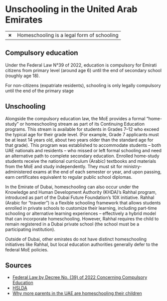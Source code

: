 # Unschooling in the United Arab Emirates

|       |                                            |
| ----- | ------------------------------------------ |
| **✗** | Homeschooling is a legal form of schooling |

## Compulsory education

Under the Federal Law N°39 of 2022, education is compulsory for Emirati
citizens from primary level (around age 6) until the end of secondary school
(roughly age 18).

For non-citizens (expatriate residents),
schooling is only legally compulsory until the end of the primary stage

## Unschooling

Alongside the compulsory education law,
the MoE provides a formal “home-study” or homeschooling stream as part
of its Continuing Education programs.
This stream is available for students in Grades 7–12 who exceed the typical age for their grade level.
(For example, Grade 7 applicants must be at least 14 years old, about two years older than the standard age for that grade).
This program was established to accommodate students – both UAE nationals
and residents – who missed or left formal schooling and need an
alternative path to complete secondary education.
Enrolled home-study students receive the national curriculum (Arabic) textbooks and materials from the MoE and study independently.
They must sit for ministry-administered exams at the end of each semester
or year, and upon passing, earn certificates equivalent to regular
public school diplomas.

In the Emirate of Dubai,
homeschooling can also occur under the Knowledge and
Human Development Authority (KHDA)’s Rahhal program,
introduced as part of the Dubai Future Foundation’s 10X initiative.
Rahhal (Arabic for “traveler”) is a flexible schooling framework that
allows students enrolled in private schools to customize their learning,
including part-time schooling or alternative learning
experiences – effectively a hybrid model that can incorporate homeschooling.
However, Rahhal requires the child to remain registered in a
Dubai private school (the school must be a participating institution).

Outside of Dubai, other emirates do not have distinct homeschooling
initiatives like Rahhal,
but local education authorities generally defer to the federal MoE policies.

## Sources

- [Federal Law by Decree No. (39) of 2022 Concerning Compulsory Education](https://uaelegislation.gov.ae/en/legislations/1565)
- [HSLDA](https://hslda.org/post/united-arab-emirates)
- [Why more parents in the UAE are homeschooling their children](https://www.thenationalnews.com/uae/why-more-parents-in-the-uae-are-homeschooling-their-children-1.1095)
